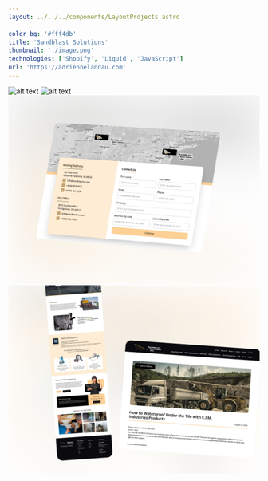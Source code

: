 ```yaml
---
layout: ../../../components/LayoutProjects.astro

color_bg: '#fff4db'
title: 'Sandblast Solutions'
thumbnail: './image.png'
technologies: ['Shopify', 'Liquid', 'JavaScript']
url: 'https://adriennelandau.com'
---
```


![alt text](image.png)
![alt text](image-1.png)
![alt text](image-2.png)
![alt text](image-3.jpeg)
